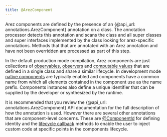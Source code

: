 ```yaml
---
title: @ArezComponent
---
```


Arez components are defined by the presence of an {@api_url: annotations.ArezComponent} annotation on a class.
The annotation processor detects this annotation and scans the class and all super classes and super interfaces
implemented by the class looking for arez-specific annotations. Methods that that are annotated with an Arez
annotation and have not been overridden are processed as part of this step.

In the default production mode compilation, Arez components are just collections of [observables](observable_values.md),
[observers](observers.md) and [computable values](computable_values.md) that are defined in a single class and share
a similar lifecycle. In development mode [native components](native_components.md) are typically enabled and
components have a common name from which all elements contained in the component use as the name prefix. Components
instances also define a unique identifier that can be supplied by the developer or synthesized by the runtime.

It is recommended that you review the {@api_url: annotations.ArezComponent} API documentation for the full
description of how the annotation is used. However there are several other annotations that are component-level
concerns. These are [@ComponentId](at_component_id.md) for defining identity and the
[lifecycle callback](lifecycle_callbacks.md) methods to enable the user to inject custom code at specific points
in the components lifecycle.
